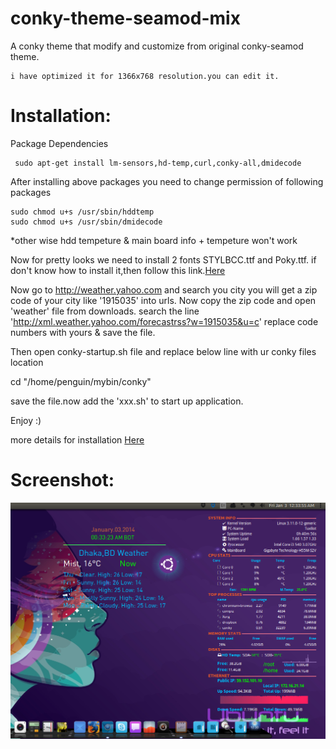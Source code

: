 conky-theme-seamod-mix
======================

A conky theme that modify and customize from original conky-seamod theme.

    i have optimized it for 1366x768 resolution.you can edit it.
Installation:
============

 Package Dependencies
 
     sudo apt-get install lm-sensors,hd-temp,curl,conky-all,dmidecode

After installing above packages you need to change permission of following packages

    sudo chmod u+s /usr/sbin/hddtemp
    sudo chmod u+s /usr/sbin/dmidecode

*other wise hdd tempeture & main board info + tempeture won't work
 
Now for pretty looks we need to install 2 fonts STYLBCC.ttf and Poky.ttf. if don't know how to install it,then follow this link.<a href='http://www.wikihow.com/Install-TrueType-Fonts-on-Ubuntu' >Here</a>

Now go to http://weather.yahoo.com and search you city
you will get a zip code of your city like '1915035' into urls.
Now copy the zip code and open 'weather' file from downloads.
search the line 'http://xml.weather.yahoo.com/forecastrss?w=1915035&u=c'
replace code numbers with yours & save the file.

Then open conky-startup.sh file and replace below line with ur conky files location

cd "/home/penguin/mybin/conky" 

save the file.now add the 'xxx.sh' to start up application.

Enjoy :)

more details for installation <a href='http://hrshadhin.wordpress.com/2014/01/03/install-conky-conky-theme-seamod-mix-on-linux/' >Here</a>

Screenshot:
==========
<img src='img.png' alt='image' />




